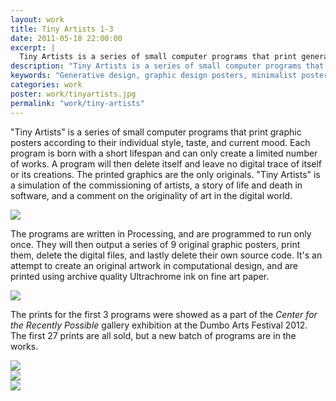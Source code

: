 ```yaml
---
layout: work
title: Tiny Artists 1-3
date: 2011-05-18 22:00:00
excerpt: |
  Tiny Artists is a series of small computer programs that print generative graphic posters. Each program is born with a short lifespan and can only create a a limited number of works. A program will then delete itself and leave no digital trace of itself or its creations. The printed graphics are the only originals
description: "Tiny Artists is a series of small computer programs that print generative graphic posters."
keywords: "Generative design, graphic design posters, minimalist posters, minimalism"
categories: work
poster: work/tinyartists.jpg
permalink: "work/tiny-artists"
---
```


"Tiny Artists" is a series of small computer programs that print graphic posters according to their individual style, taste, and current mood. Each program is born with a short lifespan and can only create a limited number of works. A program will then delete itself and leave no digital trace of itself or its creations. The printed graphics are the only originals. "Tiny Artists" is a simulation of the commissioning of artists, a story of life and death in software, and a comment on the originality of art in the digital world.

<div class="wide-750">
  <img src="{% asset_path work/tinyartists.jpg %}" />
</div>

The programs are written in Processing, and are programmed to run only once. They will then output a series of 9 original graphic posters, print them, delete the digital files, and lastly delete their own source code. It's an attempt to create an original artwork in computational design, and are printed using archive quality Ultrachrome ink on fine art paper.

<div class="wide-750">
  <img src="{% asset_path work/tiny_artist1.jpg %}" />
</div>

The prints for the first 3 programs were showed as a part of the *Center for the Recently Possible* gallery exhibition at the Dumbo Arts Festival 2012. The first 27 prints are all sold, but a new batch of programs are in the works.

<div class="wide-750">
  <img src="{% asset_path work/tiny_artist2.jpg %}" />
</div>

<div class="wide-750">
  <img src="{% asset_path work/tiny_artist3.jpg %}" />
</div>

<img src="{% asset_path work/tinyartists2.jpg %}" />